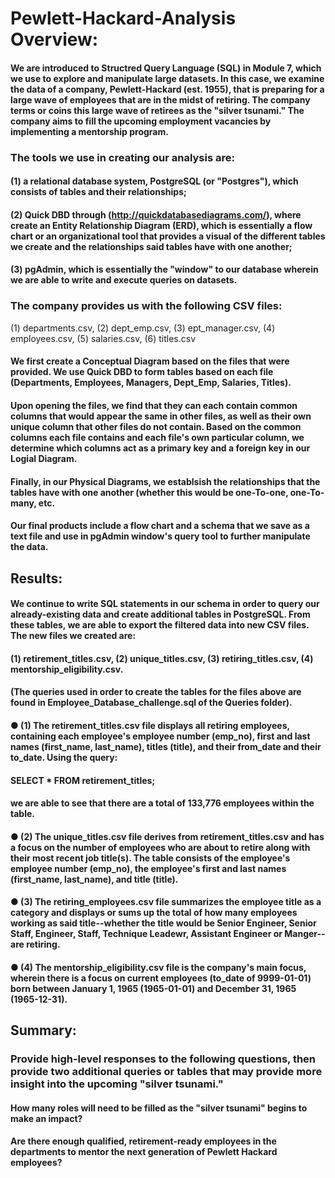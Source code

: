# Pewlett-Hackard-Analysis Overview: 
#### We are introduced to Structred Query Language (SQL) in Module 7, which we use to explore and manipulate large datasets.  In this case, we examine the data of a company, Pewlett-Hackard (est. 1955), that is preparing for a large wave of employees that are in the midst of retiring. The company terms or coins this large wave of retirees as the "silver tsunami." The company aims to fill the upcoming employment vacancies by implementing a mentorship program.
####
### The tools we use in creating our analysis are:
#### (1) a relational database system, PostgreSQL (or "Postgres"), which consists of tables and their relationships;
#### (2) Quick DBD through (http://quickdatabasediagrams.com/), where create an Entity Relationship Diagram (ERD), which is essentially a flow chart or an organizational tool that provides a visual of the different tables we create and the relationships said tables have with one another;
#### (3) pgAdmin, which is essentially the "window" to our database wherein we are able to write and execute queries on datasets.
#### 
### The company provides us with the following CSV files: 
(1) departments.csv, 
(2) dept_emp.csv, 
(3) ept_manager.csv, 
(4) employees.csv, 
(5) salaries.csv, 
(6) titles.csv 
#### We first create a Conceptual Diagram based on the files that were provided.  We use Quick DBD to form tables based on each file (Departments, Employees, Managers, Dept_Emp, Salaries, Titles).
#### Upon opening the files, we find that they can each contain common columns that would appear the same in other files, as well as their own unique column that other files do not contain.  Based on the common columns each file contains and each file's own particular column, we determine which columns act as a primary key and a foreign key in our Logial Diagram.
#### Finally, in our Physical Diagrams, we establsish the relationships that the tables have with one another (whether this would be one-To-one, one-To-many, etc.
#### Our final products include a flow chart and a schema that we save as a text file and use in pgAdmin window's query tool to further manipulate the data.
## Results:
#### We continue to write SQL statements in our schema in order to query our already-existing data and create additional tables in PostgreSQL. From these tables, we are able to export the filtered data into new CSV files.  The new files we created are: 
#### (1) retirement_titles.csv, (2) unique_titles.csv, (3) retiring_titles.csv, (4) mentorship_eligibility.csv.
#### (The queries used in order to create the tables for the files above are found in Employee_Database_challenge.sql of the Queries folder).
#### ● (1) The retirement_titles.csv file displays all retiring employees, containing each employee's employee number (emp_no), first and last names (first_name, last_name), titles (title), and their from_date and their to_date. Using the query: 
#### SELECT * FROM retirement_titles;
#### we are able to see that there are a total of 133,776 employees within the table.

#### ● (2) The unique_titles.csv file derives from retirement_titles.csv and has a focus on the number of employees who are about to retire along with their most recent job title(s). The table consists of the employee's employee number (emp_no), the employee's first and last names (first_name, last_name), and title (title). 

#### ● (3) The retiring_employees.csv file summarizes the employee title as a category and displays or sums up the total of how many employees working as said title--whether the title would be Senior Engineer, Senior Staff, Engineer, Staff, Technique Leadewr, Assistant Engineer or Manger--are retiring. 

#### ● (4) The mentorship_eligibility.csv file is the company's main focus, wherein there is a focus on current employees (to_date of 9999-01-01) born between January 1, 1965 (1965-01-01) and December 31, 1965 (1965-12-31).

## Summary: 
### Provide high-level responses to the following questions, then provide two additional queries or tables that may provide more insight into the upcoming "silver tsunami."
#### How many roles will need to be filled as the "silver tsunami" begins to make an impact?
#### Are there enough qualified, retirement-ready employees in the departments to mentor the next generation of Pewlett Hackard employees?
